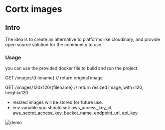 # Cortx images
## Intro

The idea is to create an alternative to platforms like cloudinary, and provide open source solution for the community to use.

### Usage

you can use the provided docker file to build and run the project.

GET /images/{filename} // return original image

GET /images/120x120/{filename} // return resized image, with=120, height=120

* resized images will be stored for future use.
* env variable you should set: aws_access_key_id, aws_secret_access_key, bucket_name, endpoint_url, api_key

![demo](https://github.com/niradler/cortx-images/static/demo.gif)
